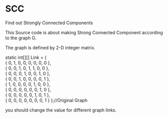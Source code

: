# SCC
Find out Strongly Connected Components

This Source code is about making Strong Connected Component according to the graph G.

The graph is defined by 2-D integer matrix. 

static int[][] Link = {   
              { 0, 1, 0, 0, 0, 0, 0, 0 },   
	            { 0, 0, 1, 0, 1, 1, 0, 0 },   
	            { 0, 0, 0, 1, 0, 0, 1, 0 },  
              { 0, 0, 1, 0, 0, 0, 0, 1 },   
	            { 1, 0, 0, 0, 0, 1, 0, 0 },   
	            { 0, 0, 0, 0, 0, 0, 1, 0 },  
              { 0, 0, 0, 0, 0, 1, 0, 1 },   
	            { 0, 0, 0, 0, 0, 0, 0, 1 } };//Original Graph  

you should change the value for different graph links.
